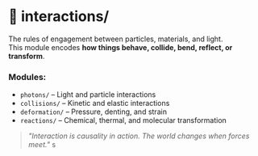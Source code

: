 # 🔁 interactions/

The rules of engagement between particles, materials, and light.  
This module encodes **how things behave, collide, bend, reflect, or transform**.

### Modules:
- `photons/` – Light and particle interactions
- `collisions/` – Kinetic and elastic interactions
- `deformation/` – Pressure, denting, and strain
- `reactions/` – Chemical, thermal, and molecular transformation

> *"Interaction is causality in action. The world changes when forces meet."*
s
